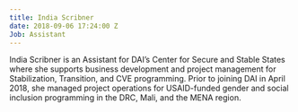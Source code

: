 ```yaml
---
title: India Scribner
date: 2018-09-06 17:24:00 Z
Job: Assistant
---
```


India Scribner is an Assistant for DAI’s Center for Secure and Stable States where she supports business development and project management for Stabilization, Transition, and CVE programming. Prior to joining DAI in April 2018, she managed project operations for USAID-funded gender and social inclusion programming in the DRC, Mali, and the MENA region. 

<!--more>

India speaks French and has studied Spanish, Arabic, and Chinese to enhance her work in the field